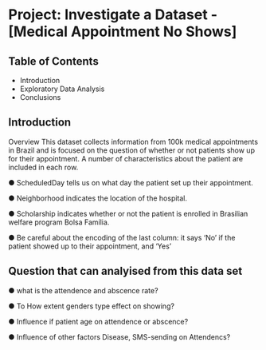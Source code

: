 # Project: Investigate a Dataset - [Medical Appointment No Shows]
## Table of Contents
- Introduction
- Exploratory Data Analysis
- Conclusions

## Introduction
Overview
This dataset collects information from 100k medical appointments in Brazil and is focused on the question of whether or not patients show up for their appointment. A number of characteristics about the patient are included in each row.

● ScheduledDay tells us on what day the patient set up their appointment.

● Neighborhood indicates the location of the hospital.

● Scholarship indicates whether or not the patient is enrolled in Brasilian welfare program Bolsa Família.

● Be careful about the encoding of the last column: it says ‘No’ if the patient showed up to their appointment, and ‘Yes’

## Question that can analyised from this data set

● what is the attendence and abscence rate?

● To How extent genders type effect on showing?

● Influence if patient age on attendence or abscence?

● Influence of other factors Disease, SMS-sending on Attendencs?
